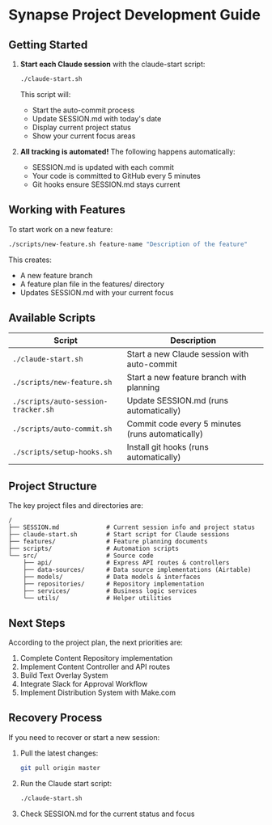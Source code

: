 # Synapse Project Development Guide

## Getting Started

1. **Start each Claude session** with the claude-start script:
   ```bash
   ./claude-start.sh
   ```
   This script will:
   - Start the auto-commit process
   - Update SESSION.md with today's date
   - Display current project status
   - Show your current focus areas

2. **All tracking is automated!** The following happens automatically:
   - SESSION.md is updated with each commit
   - Your code is committed to GitHub every 5 minutes
   - Git hooks ensure SESSION.md stays current

## Working with Features

To start work on a new feature:

```bash
./scripts/new-feature.sh feature-name "Description of the feature"
```

This creates:
- A new feature branch
- A feature plan file in the features/ directory
- Updates SESSION.md with your current focus

## Available Scripts

| Script | Description |
|--------|-------------|
| `./claude-start.sh` | Start a new Claude session with auto-commit |
| `./scripts/new-feature.sh` | Start a new feature branch with planning |
| `./scripts/auto-session-tracker.sh` | Update SESSION.md (runs automatically) |
| `./scripts/auto-commit.sh` | Commit code every 5 minutes (runs automatically) |
| `./scripts/setup-hooks.sh` | Install git hooks (runs automatically) |

## Project Structure

The key project files and directories are:

```
/
├── SESSION.md             # Current session info and project status
├── claude-start.sh        # Start script for Claude sessions
├── features/              # Feature planning documents
├── scripts/               # Automation scripts
└── src/                   # Source code
    ├── api/               # Express API routes & controllers
    ├── data-sources/      # Data source implementations (Airtable)
    ├── models/            # Data models & interfaces
    ├── repositories/      # Repository implementation
    ├── services/          # Business logic services
    └── utils/             # Helper utilities
```

## Next Steps

According to the project plan, the next priorities are:

1. Complete Content Repository implementation
2. Implement Content Controller and API routes
3. Build Text Overlay System 
4. Integrate Slack for Approval Workflow
5. Implement Distribution System with Make.com

## Recovery Process

If you need to recover or start a new session:

1. Pull the latest changes:
   ```bash
   git pull origin master
   ```

2. Run the Claude start script:
   ```bash
   ./claude-start.sh
   ```

3. Check SESSION.md for the current status and focus